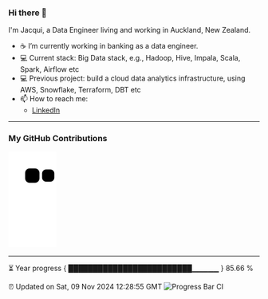 ### Hi there 👋
I'm Jacqui, a Data Engineer living and working in Auckland, New Zealand.
- ☕ I’m currently working in banking as a data engineer.
- 💻 Current stack: Big Data stack, e.g., Hadoop, Hive, Impala, Scala, Spark, Airflow etc
- 💻 Previous project: build a cloud data analytics infrastructure, using AWS, Snowflake, Terraform, DBT etc
- 📫 How to reach me: 
     - [LinkedIn](https://www.linkedin.com/in/jacqui-wu/) 
 
---
### My GitHub Contributions    

![](https://raw.githubusercontent.com/phh95/phh95/main/assets/github-contribution-grid-snake.svg)

---
⏳ Year progress { █████████████████████████▁▁▁▁▁ } 85.66 %

⏰ Updated on Sat, 09 Nov 2024 12:28:55 GMT
![Progress Bar CI](https://github.com/jacquiwuc/jacquiwuc/workflows/Progress%20Bar%20CI/badge.svg)


